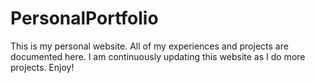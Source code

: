 # PersonalPortfolio
This is my personal website. All of my experiences and projects are documented here. I am continuously updating this website as I do more projects. Enjoy!
